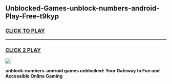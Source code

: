 
## Unblocked-Games-unblock-numbers-android-Play-Free-t9kyp
<h3>
<a href="https://premium76.site?title=unblock-numbers-android&ref=10A">CLICK TO PLAY</a></h3>
<hr>

<h3>
<a href="https://premium76.site?title=unblock-numbers-android&ref=10A">CLICK 2 PLAY</a>
  
</h3>

<a href="https://premium76.site?title=unblock-numbers-android&ref=10A"><img src="https://clearcache.store/games.png"></a>


**unblock-numbers-android games unblocked: Your Gateway to Fun and Accessible Online Gaming**
